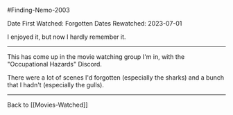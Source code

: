 #Finding-Nemo-2003

Date First Watched:  Forgotten
Dates Rewatched:  2023-07-01

I enjoyed it, but now I hardly remember it.

---
This has come up in the movie watching group I'm in, with the "Occupational Hazards" Discord.

There were a lot of scenes I'd forgotten (especially the sharks) and a bunch that I hadn't (especially the gulls).

---
Back to [[Movies-Watched]]